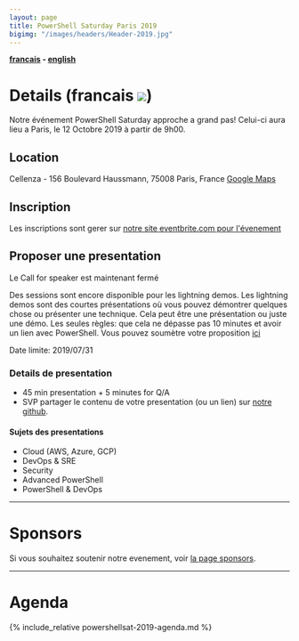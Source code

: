 ```yaml
---
layout: page
title: PowerShell Saturday Paris 2019
bigimg: "/images/headers/Header-2019.jpg"
---
```


<b>[francais](/powershellsat-2019) - [english](/powershellsat-2019en)</b>

# Details (francais ![](https://github.com/FrPSUG/frpsug.github.io/raw/master/images/iconfinder_Saint-Barthelemy-Flag_32318(1).png))

Notre événement PowerShell Saturday approche a grand pas!
Celui-ci aura lieu a Paris, le 12 Octobre 2019 à partir de 9h00.

## Location

Cellenza - 156 Boulevard Haussmann, 75008 Paris, France [Google Maps](https://goo.gl/maps/fww4JUjUByjLzwWL8)

## Inscription

Les inscriptions sont gerer sur [notre site eventbrite.com pour l'évenement](https://pssatparis2019.eventbrite.com)

## Proposer une presentation

Le Call for speaker est maintenant fermé

Des sessions sont encore disponible pour les lightning demos.
Les lightning demos sont des courtes présentations où vous pouvez démontrer quelques chose ou présenter une technique. Cela peut être une présentation ou juste une démo. Les seules règles: que cela ne dépasse pas 10 minutes et avoir un lien avec PowerShell.
Vous pouvez soumètre votre proposition [ici](https://forms.gle/2UbRtkfxN3rHWmzK9)

Date limite: 2019/07/31

### Details de presentation

* 45 min presentation + 5 minutes for Q/A
* SVP partager le contenu de votre presentation (ou un lien) sur [notre github](https://github.com/FrPSUG/Presentations).

#### Sujets des presentations

* Cloud (AWS, Azure, GCP)
* DevOps & SRE
* Security
* Advanced PowerShell
* PowerShell & DevOps

<hr>

# Sponsors

Si vous souhaitez soutenir notre evenement, voir [la page sponsors](/pssat2019/sponsors-fr).

<hr>

# Agenda

{% include_relative powershellsat-2019-agenda.md %}
